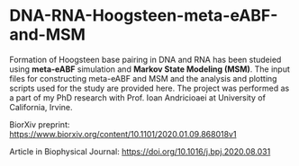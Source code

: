 # DNA-RNA-Hoogsteen-meta-eABF-and-MSM

Formation of Hoogsteen base pairing in DNA and RNA has been studeied using **meta-eABF** simulation and **Markov State Modeling (MSM)**.
The input files for constructing meta-eABF and MSM and the analysis and plotting scripts used for the study are provided here.
The project was performed as a part of my PhD research with Prof. Ioan Andricioaei at University of California, Irvine. 

BiorXiv preprint: https://www.biorxiv.org/content/10.1101/2020.01.09.868018v1

Article in Biophysical Journal: https://doi.org/10.1016/j.bpj.2020.08.031
